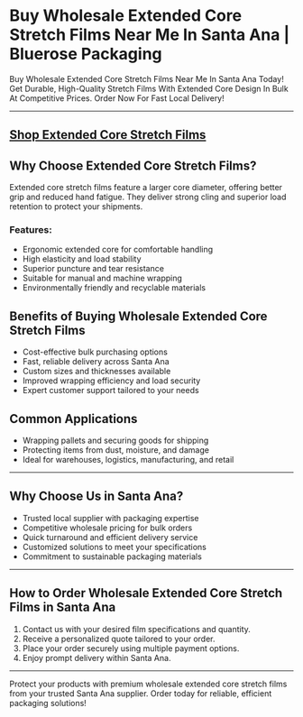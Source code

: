 # Buy Wholesale Extended Core Stretch Films Near Me In Santa Ana | Bluerose Packaging

Buy Wholesale Extended Core Stretch Films Near Me In Santa Ana Today! Get Durable, High-Quality Stretch Films With Extended Core Design In Bulk At Competitive Prices. Order Now For Fast Local Delivery!

---
[Shop Extended Core Stretch Films](https://www.bluerosepackaging.com/product/extended-core-stretch-films/)
---

## Why Choose Extended Core Stretch Films?

Extended core stretch films feature a larger core diameter, offering better grip and reduced hand fatigue. They deliver strong cling and superior load retention to protect your shipments.

### Features:

- Ergonomic extended core for comfortable handling  
- High elasticity and load stability  
- Superior puncture and tear resistance  
- Suitable for manual and machine wrapping  
- Environmentally friendly and recyclable materials  

## Benefits of Buying Wholesale Extended Core Stretch Films

- Cost-effective bulk purchasing options  
- Fast, reliable delivery across Santa Ana  
- Custom sizes and thicknesses available  
- Improved wrapping efficiency and load security  
- Expert customer support tailored to your needs  

## Common Applications

- Wrapping pallets and securing goods for shipping  
- Protecting items from dust, moisture, and damage  
- Ideal for warehouses, logistics, manufacturing, and retail  

---

## Why Choose Us in Santa Ana?

- Trusted local supplier with packaging expertise  
- Competitive wholesale pricing for bulk orders  
- Quick turnaround and efficient delivery service  
- Customized solutions to meet your specifications  
- Commitment to sustainable packaging materials  

---

## How to Order Wholesale Extended Core Stretch Films in Santa Ana

1. Contact us with your desired film specifications and quantity.  
2. Receive a personalized quote tailored to your order.  
3. Place your order securely using multiple payment options.  
4. Enjoy prompt delivery within Santa Ana.  

---

Protect your products with premium wholesale extended core stretch films from your trusted Santa Ana supplier. Order today for reliable, efficient packaging solutions!

